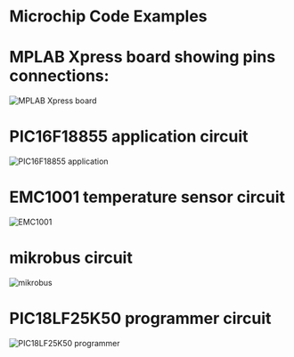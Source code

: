 # Microchip Code Examples

# MPLAB Xpress board showing pins connections:
![MPLAB Xpress board](https://s3-eu-west-1.amazonaws.com/microchip/mplabxpress.png)<br>
# PIC16F18855 application circuit
![PIC16F18855 application](https://s3-eu-west-1.amazonaws.com/microchip/application.png)<br>
# EMC1001 temperature sensor circuit
![EMC1001](https://s3-eu-west-1.amazonaws.com/microchip/EMC1001.png)<br>
# mikrobus circuit
![mikrobus](https://s3-eu-west-1.amazonaws.com/microchip/mikrobus.png)<br>
# PIC18LF25K50 programmer circuit
![PIC18LF25K50 programmer](https://s3-eu-west-1.amazonaws.com/microchip/programmer.png)<br>
